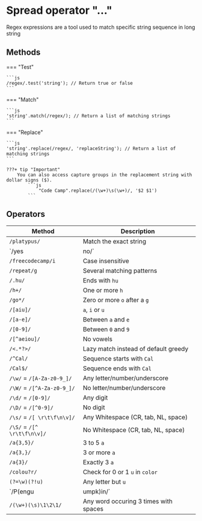 # Spread operator "..."

Regex expressions are a tool used to match specific string sequence in long string

## Methods

=== "Test"

    ```js
    /regex/.test('string'); // Return true or false
    ```

=== "Match"

    ```js
    'string'.match(/regex/); // Return a list of matching strings
    ```

=== "Replace"

    ```js
    'string'.replace(/regex/, 'replaceString'); // Return a list of matching strings
    ```

    ???+ tip "Important"
        You can also access capture groups in the replacement string with dollar signs ($).  
            ```js
                "Code Camp".replace(/(\w+)\s(\w+)/, '$2 $1')
            ```

## Operators

| Method                        | Description                          |
| ----------------------------- | ------------------------------------ |
| `/platypus/`                  | Match the exact string               |
| `/yes|no/`                    | Match 'yes' or 'no' strings          |
| `/freecodecamp/i`             | Case insensitive                     |
| `/repeat/g`                   | Several matching patterns            |
| `/.hu/`                       | Ends with `hu`                       |
| `/h+/`                        | One or more `h`                      |
| `/go*/`                       | Zero or more `o` after a `g`         |
| `/[aiu]/`                     | `a`, `i` or `u`                      |
| `/[a-e]/`                     | Between `a` and `e`                  |
| `/[0-9]/`                     | Between `0` and `9`                  |
| `/[^aeiou]/`                  | No vowels                            |
| `/<.*?>/`                     | Lazy match instead of default greedy |
| `/^Cal/`                      | Sequence starts with `Cal`           |
| `/Cal$/`                      | Sequence ends with `Cal`             |
| `/\w/` = `/[A-Za-z0-9_]/`     | Any letter/number/underscore         |
| `/\W/` = `/[^A-Za-z0-9_]/`    | No letter/number/underscore          |
| `/\d/` = `/[0-9]/`            | Any digit                            |
| `/\D/` = `/[^0-9]/`           | No digit                             |
| `/\s/` = `/[ \r\t\f\n\v]/`    | Any Whitespace (CR, tab, NL, space)  |
| `/\S/` = `/[^ \r\t\f\n\v]/`   | No Whitespace (CR, tab, NL, space)   |
| `/a{3,5}/`                    | 3 to 5 `a`                           |
| `/a{3,}/`                     | 3 or more `a`                        |
| `/a{3}/`                      | Exactly 3 `a`                        |
| `/colou?r/`                   | Check for 0 or 1 `u` in `color`      |
| `(?=\w)(?!u)`                 | Any letter but `u`                   |
| `/P(engu|umpk)in/`            | `Penguin` or `Pumpkin`               |
| `/(\w+)(\s)\1\2\1/`           | Any word occuring 3 times with spaces| # \1 repeat the first group in parenthesis, \2 the second



